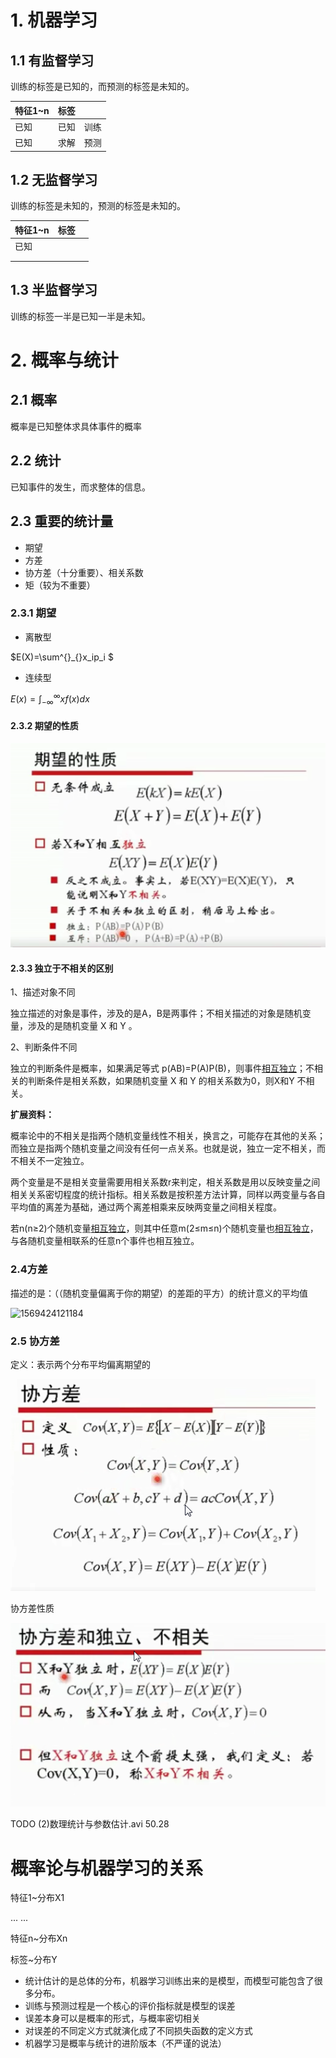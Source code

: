 # 1. 机器学习

## 1.1 有监督学习

训练的标签是已知的，而预测的标签是未知的。

| 特征1~n | 标签 |      |
| ------- | ---- | ---- |
| 已知    | 已知 | 训练 |
| 已知    | 求解 | 预测 |

## 1.2 无监督学习

训练的标签是未知的，预测的标签是未知的。

| 特征1~n | 标签 |      |
| ------- | ---- | ---- |
| 已知    |      |      |
|         |      |      |
|         |      |      |



## 1.3 半监督学习

训练的标签一半是已知一半是未知。

# 2. 概率与统计

## 2.1 概率

概率是已知整体求具体事件的概率

## 2.2 统计

已知事件的发生，而求整体的信息。

## 2.3 重要的统计量

- 期望
- 方差
- 协方差（十分重要）、相关系数
- 矩（较为不重要）

### 2.3.1 期望

-  离散型

$E(X)=\sum^{}_{}x_ip_i $

- 连续型

$E(x)=\displaystyle \int^{\infty}_{-\infty}{xf(x)dx}$ 

#### 2.3.2 期望的性质

![1569423430629](.\img\1569423430629.png)

#### 2.3.3 独立于不相关的区别

1、描述对象不同

独立描述的对象是事件，涉及的是A，B是两事件；不相关描述的对象是随机变量，涉及的是随机变量 X 和 Y 。

2、判断条件不同

独立的判断条件是概率，如果满足等式 p(AB)=P(A)P(B)，则事件[相互独立](https://www.baidu.com/s?wd=%E7%9B%B8%E4%BA%92%E7%8B%AC%E7%AB%8B&tn=SE_PcZhidaonwhc_ngpagmjz&rsv_dl=gh_pc_zhidao)；不相关的判断条件是相关系数，如果随机变量 X 和 Y 的相关系数为0，则X和Y 不相关。

**扩展资料：**

概率论中的不相关是指两个随机变量线性不相关，换言之，可能存在其他的关系；而独立是指两个随机变量之间没有任何一点关系。也就是说，独立一定不相关，而不相关不一定独立。

两个变量是不是相关变量需要用相关系数r来判定，相关系数是用以反映变量之间相关关系密切程度的统计指标。相关系数是按积差方法计算，同样以两变量与各自平均值的离差为基础，通过两个离差相乘来反映两变量之间相关程度。

若n(n≥2)个随机变量[相互独立](https://www.baidu.com/s?wd=%E7%9B%B8%E4%BA%92%E7%8B%AC%E7%AB%8B&tn=SE_PcZhidaonwhc_ngpagmjz&rsv_dl=gh_pc_zhidao)，则其中任意m(2≤m≤n)个随机变量也[相互独立](https://www.baidu.com/s?wd=%E7%9B%B8%E4%BA%92%E7%8B%AC%E7%AB%8B&tn=SE_PcZhidaonwhc_ngpagmjz&rsv_dl=gh_pc_zhidao)，与各随机变量相联系的任意n个事件也相互独立。

### 2.4方差

描述的是：（（随机变量偏离于你的期望）的差距的平方）的统计意义的平均值

![1569424121184](C:.\img\1569424121184.png)

### 2.5 协方差

定义：表示两个分布平均偏离期望的

![1569424631581](.\img\1569424631581.png)

协方差性质

![1569424781039](.\img\1569424781039.png)

TODO (2)数理统计与参数估计.avi 50.28

# 概率论与机器学习的关系

特征1~分布X1

... 	...

特征n~分布Xn

标签~分布Y

- 统计估计的是总体的分布，机器学习训练出来的是模型，而模型可能包含了很多分布。
- 训练与预测过程是一个核心的评价指标就是模型的误差
- 误差本身可以是概率的形式，与概率密切相关
- 对误差的不同定义方式就演化成了不同损失函数的定义方式
- 机器学习是概率与统计的进阶版本（不严谨的说法）